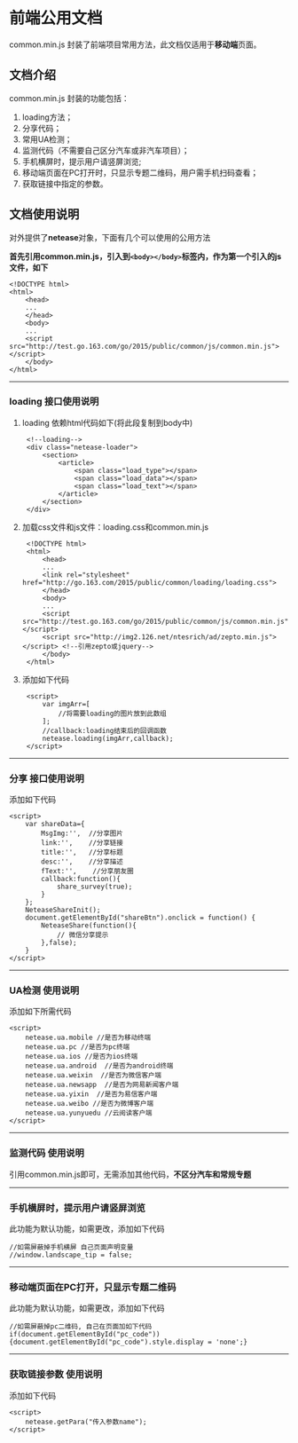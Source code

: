 # 前端公用文档 #
common.min.js 封装了前端项目常用方法，此文档仅适用于**移动端**页面。

## 文档介绍 ##
common.min.js 封装的功能包括：

1. loading方法；
2. 分享代码；
3. 常用UA检测；
3. 监测代码（不需要自己区分汽车或非汽车项目）；
4. 手机横屏时，提示用户请竖屏浏览;
5. 移动端页面在PC打开时，只显示专题二维码，用户需手机扫码查看； 
7. 获取链接中指定的参数。

## 文档使用说明 ##
对外提供了**netease**对象，下面有几个可以使用的公用方法

**首先引用common.min.js，引入到`<body></body>`标签内，作为第一个引入的js文件，如下**

	<!DOCTYPE html>
    <html>
    	<head>
    	...
    	</head>
    	<body>
    	...
    	<script src="http://test.go.163.com/go/2015/public/common/js/common.min.js"></script>
    	</body>
    </html>

----------

### loading 接口使用说明 ###

1. loading 依赖html代码如下(将此段复制到body中)
	
		<!--loading-->
		<div class="netease-loader">
	    	<section>
	        	<article>
	            	<span class="load_type"></span>
	            	<span class="load_data"></span>
	            	<span class="load_text"></span>
	        	</article>
	    	</section>
		</div>
	
2. 加载css文件和js文件：loading.css和common.min.js

    	<!DOCTYPE html>
    	<html>
    		<head>
    		...
    		<link rel="stylesheet" href="http://go.163.com/2015/public/common/loading/loading.css">
    		</head>
    		<body>
    		...
			<script src="http://test.go.163.com/go/2015/public/common/js/common.min.js"></script>
    		<script src="http://img2.126.net/ntesrich/ad/zepto.min.js"></script> <!--引用zepto或jquery-->
    		</body>
    	</html>

3. 添加如下代码

    	<script>
			var imgArr=[
        		//将需要loading的图片放到此数组
    		];
			//callback:loading结束后的回调函数
    		netease.loading(imgArr,callback);
    	</script>


----------

### 分享 接口使用说明 ###
添加如下代码

	<script>
        var shareData={
            MsgImg:'',  //分享图片
            link:'',    //分享链接
            title:'',   //分享标题
            desc:'',    //分享描述
            fText:'',    //分享朋友圈
            callback:function(){
                share_survey(true);
            }
        };
        NeteaseShareInit();
      	document.getElementById("shareBtn").onclick = function() {
            NeteaseShare(function(){
            	// 微信分享提示
            },false);
        }
    </script>


----------


### UA检测 使用说明 ###
添加如下所需代码

	<script>
    	netease.ua.mobile //是否为移动终端
    	netease.ua.pc //是否为pc终端
    	netease.ua.ios //是否为ios终端
    	netease.ua.android  //是否为android终端
    	netease.ua.weixin  //是否为微信客户端
    	netease.ua.newsapp  //是否为网易新闻客户端
    	netease.ua.yixin  //是否为易信客户端
    	netease.ua.weibo //是否为微博客户端
    	netease.ua.yunyuedu //云阅读客户端
	</script>

----------

### 监测代码 使用说明 ###
引用common.min.js即可，无需添加其他代码，**不区分汽车和常规专题**

----------

### 手机横屏时，提示用户请竖屏浏览 ###
此功能为默认功能，如需更改，添加如下代码

    //如需屏蔽掉手机横屏 自己页面声明变量
    //window.landscape_tip = false;

----------

### 移动端页面在PC打开，只显示专题二维码 ###
此功能为默认功能，如需更改，添加如下代码

    //如需屏蔽掉pc二维码, 自己在页面加如下代码
    if(document.getElementById("pc_code")){document.getElementById("pc_code").style.display = 'none';}

----------

### 获取链接参数 使用说明 ###
添加如下代码

    <script>
    	netease.getPara("传入参数name");
    </script>